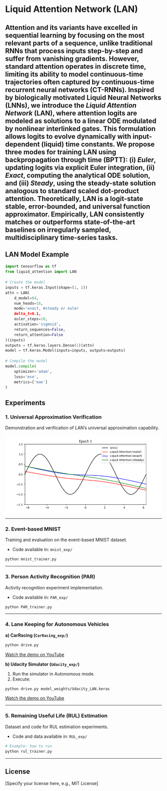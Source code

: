 # Liquid Attention Network (LAN)

Attention and its variants have excelled in sequential learning by focusing on the most relevant parts of a sequence, unlike traditional RNNs that process inputs step-by-step and suffer from vanishing gradients. However, standard attention operates in discrete time, limiting its ability to model continuous-time trajectories often captured by continuous-time recurrent neural networks (CT-RNNs). Inspired by biologically motivated Liquid Neural Networks (LNNs), we introduce the _Liquid Attention Network_ (LAN), where attention logits are modeled as solutions to a linear ODE modulated by nonlinear interlinked gates. This formulation allows logits to evolve dynamically with input-dependent (liquid) time constants. We propose three modes for training LAN using backpropagation through time (BPTT): (i) _Euler_, updating logits via explicit Euler integration, (ii) _Exact_, computing the analytical ODE solution, and (iii) _Steady_, using the steady-state solution analogous to standard scaled dot-product attention. Theoretically, LAN is a logit-state stable, error-bounded, and universal function approximator. Empirically, LAN consistently matches or outperforms state-of-the-art baselines on irregularly sampled, multidisciplinary time-series tasks.
---

## LAN Model Example

```python
import tensorflow as tf
from liquid_attention import LAN

# Create the model
inputs = tf.keras.Input(shape=(1, 1))
attn = LAN(
    d_model=64,
    num_heads=16,
    mode='exact, #steady or euler
    delta_t=0.1,
    euler_steps=10,
    activation='sigmoid',
    return_sequences=False,
    return_attention=False
)(inputs)
outputs = tf.keras.layers.Dense(1)(attn)
model = tf.keras.Model(inputs=inputs, outputs=outputs)

# Compile the model
model.compile(
    optimizer='adam',
    loss='mse',
    metrics=['mae']
)
```


## Experiments

### 1. Universal Approximation Verification

Demonstration and verification of LAN’s universal approximation capability.

![Universal Approximation Demo](plots/uat.gif)

---

### 2. Event-based MNIST

Training and evaluation on the event-based MNIST dataset.

* Code available in: `mnist_exp/`

```bash
python mnist_trainer.py
```

---

### 3. Person Activity Recognition (PAR)

Activity recognition experiment implementation.

* Code available in: `PAR_exp/`

```bash
python PAR_trainer.py
```

---

### 4. Lane Keeping for Autonomous Vehicles

**a) CarRacing (`CarRacing_exp/`)**

```bash
python drive.py
```
[Watch the demo on YouTube](https://youtu.be/PAclVXbzsms)


**b) Udacity Simulator (`Udacity_exp/`)**

1. Run the simulator in Autonomous mode.
2. Execute:

```bash
python drive.py model_weights/Udacity_LAN.keras
```
[Watch the demo on YouTube](https://youtu.be/tKfO55TwN0M)

---

### 5. Remaining Useful Life (RUL) Estimation

Dataset and code for RUL estimation experiments.

* Code and data available in: `RUL_exp/`

```bash
# Example: how to run
python rul_trainer.py
```


---

## License

[Specify your license here, e.g., MIT License]
